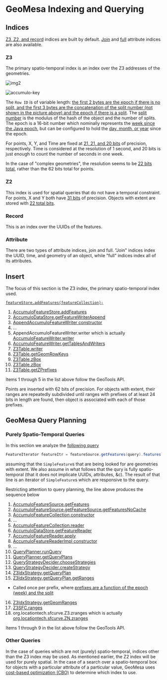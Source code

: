 # GeoMesa Indexing and Querying #

## Indices ##

[Z3, Z2, and record](http://www.geomesa.org/documentation/1.2.3/user/data_management.html#index-structure) indices are built by default.
[Join](http://www.geomesa.org/documentation/1.2.3/user/data_management.html#join-indices) and
[full](http://www.geomesa.org/documentation/1.2.3/user/data_management.html#full-indices) attribute indices are also available.

### Z3 ###

The primary spatio-temporal index is an index over the Z3 addresses of the geometries.

![img2](https://cloud.githubusercontent.com/assets/11281373/17036137/f76a4028-4f58-11e6-98f1-45e995c1ca15.png)

![accumulo-key](https://cloud.githubusercontent.com/assets/11281373/17036145/fe4acd4a-4f58-11e6-9932-03aaa376410e.png)

The `Row ID` is of variable length: [the first 2 bytes are the epoch if there is no split, and the first 3 bytes are the concatenation of the split number (not shown in the picture above) and the epoch if there is a split](https://github.com/locationtech/geomesa/blob/bab330add6e21ed2c528101d38236a1ca4088c49/geomesa-accumulo/geomesa-accumulo-datastore/src/main/scala/org/locationtech/geomesa/accumulo/index/Z3IdxStrategy.scala#L142-L147).
The [split number](https://github.com/locationtech/geomesa/blob/bab330add6e21ed2c528101d38236a1ca4088c49/geomesa-accumulo/geomesa-accumulo-datastore/src/main/scala/org/locationtech/geomesa/accumulo/data/tables/Z3Table.scala#L193) is the modulus of the hash of the object and the number of splits.
The epoch is a 16-bit number which nominally represents the [week since the Java epoch](https://github.com/locationtech/geomesa/blob/bab330add6e21ed2c528101d38236a1ca4088c49/geomesa-accumulo/geomesa-accumulo-datastore/src/main/scala/org/locationtech/geomesa/accumulo/data/tables/Z3Table.scala#L36),
but can be configured to hold the [day, month, or year](https://github.com/locationtech/geomesa/blob/bab330add6e21ed2c528101d38236a1ca4088c49/geomesa-z3/src/main/scala/org/locationtech/geomesa/curve/BinnedTime.scala#L14-L39) since the epoch.

For points, X, Y, and Time are fixed at [21, 21, and 20 bits](https://github.com/locationtech/geomesa/blob/bab330add6e21ed2c528101d38236a1ca4088c49/geomesa-z3/src/main/scala/org/locationtech/geomesa/curve/Z3SFC.scala#L17-L19) of precision, respectively.
Time is considered at the resolution of 1 second, and 20 bits is just enough to count the number of seconds in one week.

In the case of "complex geometries", the resolution seems to be [22 bits total](https://github.com/locationtech/geomesa/blob/bab330add6e21ed2c528101d38236a1ca4088c49/geomesa-accumulo/geomesa-accumulo-datastore/src/main/scala/org/locationtech/geomesa/accumulo/data/tables/Z3Table.scala#L45-L52), rather than the 62 bits total for points.

### Z2 ###

This index is used for spatial queries that do not have a temporal constraint.
For points, X and Y both have [31 bits](https://github.com/locationtech/geomesa/blob/bab330add6e21ed2c528101d38236a1ca4088c49/geomesa-z3/src/main/scala/org/locationtech/geomesa/curve/Z2SFC.scala#L16-L17) of precision.
Objects with extent are stored with [22 total bits](https://github.com/locationtech/geomesa/blob/bab330add6e21ed2c528101d38236a1ca4088c49/geomesa-accumulo/geomesa-accumulo-datastore/src/main/scala/org/locationtech/geomesa/accumulo/data/tables/Z2Table.scala#L38-L43).

### Record ###

This is an index over the UUIDs of the features.

### Attribute ###

There are two types of attribute indices, join and full.
"Join" indices index the UUID, time, and geometry of an object, while "full" indices index all of its attributes.


## Insert ##

The focus of this section is the Z3 index, the primary spatio-temporal index used.

[`featureStore.addFeatures(featureCollection);`](https://github.com/geomesa/geomesa-tutorials/blob/293cd73c64b55a23f301065e2e50f696ae6a80bc/geomesa-quickstart-accumulo/src/main/java/com/example/geomesa/accumulo/AccumuloQuickStart.java#L212)

1. [AccumuloFeatureStore.addFeatures](https://github.com/locationtech/geomesa/blob/bab330add6e21ed2c528101d38236a1ca4088c49/geomesa-accumulo/geomesa-accumulo-datastore/src/main/scala/org/locationtech/geomesa/accumulo/data/AccumuloFeatureStore.scala#L30-L52)
2. [AccumuloDataStore.getFeatureWriterAppend](https://github.com/locationtech/geomesa/blob/bab330add6e21ed2c528101d38236a1ca4088c49/geomesa-accumulo/geomesa-accumulo-datastore/src/main/scala/org/locationtech/geomesa/accumulo/data/AccumuloDataStore.scala#L398-L417)
3. [AppendAccumuloFeatureWriter constructor](https://github.com/locationtech/geomesa/blob/bab330add6e21ed2c528101d38236a1ca4088c49/geomesa-accumulo/geomesa-accumulo-datastore/src/main/scala/org/locationtech/geomesa/accumulo/data/AccumuloFeatureWriter.scala#L143-L167)
4. ...
5. AppendAccumuloFeatureWriter.writer which is actually [AccumuloFeatureWriter.writer](https://github.com/locationtech/geomesa/blob/bab330add6e21ed2c528101d38236a1ca4088c49/geomesa-accumulo/geomesa-accumulo-datastore/src/main/scala/org/locationtech/geomesa/accumulo/data/AccumuloFeatureWriter.scala#L108-L114)
6. [AccumuloFeatureWriter.getTablesAndWriters](https://github.com/locationtech/geomesa/blob/bab330add6e21ed2c528101d38236a1ca4088c49/geomesa-accumulo/geomesa-accumulo-datastore/src/main/scala/org/locationtech/geomesa/accumulo/data/AccumuloFeatureWriter.scala#L50-L54)
7. [Z3Table.writer](https://github.com/locationtech/geomesa/blob/bab330add6e21ed2c528101d38236a1ca4088c49/geomesa-accumulo/geomesa-accumulo-datastore/src/main/scala/org/locationtech/geomesa/accumulo/data/tables/Z3Table.scala#L64-L108)
8. [Z3Table.getGeomRowKeys](https://github.com/locationtech/geomesa/blob/bab330add6e21ed2c528101d38236a1ca4088c49/geomesa-accumulo/geomesa-accumulo-datastore/src/main/scala/org/locationtech/geomesa/accumulo/data/tables/Z3Table.scala#L191-L203)
9. [Z3Table.zBox](https://github.com/locationtech/geomesa/blob/bab330add6e21ed2c528101d38236a1ca4088c49/geomesa-accumulo/geomesa-accumulo-datastore/src/main/scala/org/locationtech/geomesa/accumulo/data/tables/Z3Table.scala#L205-L219)
10. [Z3Table.zBox](https://github.com/locationtech/geomesa/blob/bab330add6e21ed2c528101d38236a1ca4088c49/geomesa-accumulo/geomesa-accumulo-datastore/src/main/scala/org/locationtech/geomesa/accumulo/data/tables/Z3Table.scala#L221-L226)
11. [Z3Table.getZPrefixes](https://github.com/locationtech/geomesa/blob/bab330add6e21ed2c528101d38236a1ca4088c49/geomesa-accumulo/geomesa-accumulo-datastore/src/main/scala/org/locationtech/geomesa/accumulo/data/tables/Z3Table.scala#L230-L250)

Items 1 through 5 in the list above follow the GeoTools API.

Points are inserted with 62 bits of precision.
For objects with extent, their ranges are repeatedly subdivided until ranges with prefixes of at least 24 bits in length are found, then object is associated with each of those prefixes.

## GeoMesa Query Planning ##

### Purely Spatio-Temporal Queries ###

In this section we analyze the [following query](https://github.com/geomesa/geomesa-tutorials/blob/293cd73c64b55a23f301065e2e50f696ae6a80bc/geomesa-quickstart-accumulo/src/main/java/com/example/geomesa/accumulo/AccumuloQuickStart.java#L254)

```java
FeatureIterator featureItr = featureSource.getFeatures(query).features();
```

assuming that the `SimpleFeature`s that are being looked for are geometries with extent.
We also assume in what follows that the qury is fully spatio-temporal (that it does not implicate UUIDs, attributes, &c).
The result of that line is an iterator of `SimpleFeature`s which are responsive to the query.

Restricting attention to query planning, the line above produces the sequence below

1. [AccumuloFeatureSource.getFeatures](https://github.com/locationtech/geomesa/blob/bab330add6e21ed2c528101d38236a1ca4088c49/geomesa-accumulo/geomesa-accumulo-datastore/src/main/scala/org/locationtech/geomesa/accumulo/data/AccumuloFeatureSource.scala#L87)
2. [AccumuloFeatureSource.getFeatureSource.getFeaturesNoCache](https://github.com/locationtech/geomesa/blob/bab330add6e21ed2c528101d38236a1ca4088c49/geomesa-accumulo/geomesa-accumulo-datastore/src/main/scala/org/locationtech/geomesa/accumulo/data/AccumuloFeatureSource.scala#L106-L107)
3. [AccumuloFeatureCollection constructor](https://github.com/locationtech/geomesa/blob/bab330add6e21ed2c528101d38236a1ca4088c49/geomesa-accumulo/geomesa-accumulo-datastore/src/main/scala/org/locationtech/geomesa/accumulo/data/AccumuloFeatureSource.scala#L117-L139)
4. ...
5. [AccumuloFeatureCollection.reader](https://github.com/locationtech/geomesa/blob/bab330add6e21ed2c528101d38236a1ca4088c49/geomesa-accumulo/geomesa-accumulo-datastore/src/main/scala/org/locationtech/geomesa/accumulo/data/AccumuloFeatureSource.scala#L172-L173)
6. [AccumuloDataStore.getFeatureReader](https://github.com/locationtech/geomesa/blob/bab330add6e21ed2c528101d38236a1ca4088c49/geomesa-accumulo/geomesa-accumulo-datastore/src/main/scala/org/locationtech/geomesa/accumulo/data/AccumuloDataStore.scala#L350-L360)
7. [AccumuloFeatureReader.apply](https://github.com/locationtech/geomesa/blob/bab330add6e21ed2c528101d38236a1ca4088c49/geomesa-accumulo/geomesa-accumulo-datastore/src/main/scala/org/locationtech/geomesa/accumulo/data/AccumuloFeatureReader.scala#L47-L58)
8. [AccumuloFeatureReaderImpl constructor](https://github.com/locationtech/geomesa/blob/bab330add6e21ed2c528101d38236a1ca4088c49/geomesa-accumulo/geomesa-accumulo-datastore/src/main/scala/org/locationtech/geomesa/accumulo/data/AccumuloFeatureReader.scala#L47-L58)
9. ...
10. [QueryPlanner.runQuery](https://github.com/locationtech/geomesa/blob/bab330add6e21ed2c528101d38236a1ca4088c49/geomesa-accumulo/geomesa-accumulo-datastore/src/main/scala/org/locationtech/geomesa/accumulo/index/QueryPlanner.scala#L74-L82) 
11. [QueryPlanner.getQueryPlans](https://github.com/locationtech/geomesa/blob/bab330add6e21ed2c528101d38236a1ca4088c49/geomesa-accumulo/geomesa-accumulo-datastore/src/main/scala/org/locationtech/geomesa/accumulo/index/QueryPlanner.scala#L114-L165)
12. [QueryStrategyDecider.chooseStrategies](https://github.com/locationtech/geomesa/blob/bab330add6e21ed2c528101d38236a1ca4088c49/geomesa-accumulo/geomesa-accumulo-datastore/src/main/scala/org/locationtech/geomesa/accumulo/index/QueryStrategyDecider.scala#L34-L107)
13. [QueryStrategyDecider.createStrategy](https://github.com/locationtech/geomesa/blob/bab330add6e21ed2c528101d38236a1ca4088c49/geomesa-accumulo/geomesa-accumulo-datastore/src/main/scala/org/locationtech/geomesa/accumulo/index/QueryStrategyDecider.scala#L141-L155)
14. [Z3IdxStrategy.getQueryPlan](https://github.com/locationtech/geomesa/blob/bab330add6e21ed2c528101d38236a1ca4088c49/geomesa-accumulo/geomesa-accumulo-datastore/src/main/scala/org/locationtech/geomesa/accumulo/index/Z3IdxStrategy.scala#L31-L184)
15. [Z3IdxStrategy.getQueryPlan.getRanges](https://github.com/locationtech/geomesa/blob/bab330add6e21ed2c528101d38236a1ca4088c49/geomesa-accumulo/geomesa-accumulo-datastore/src/main/scala/org/locationtech/geomesa/accumulo/index/Z3IdxStrategy.scala#L137-L138)
   - Called once per prefix, where [prefixes are a function of the epoch (week) and the split](https://github.com/locationtech/geomesa/blob/bab330add6e21ed2c528101d38236a1ca4088c49/geomesa-accumulo/geomesa-accumulo-datastore/src/main/scala/org/locationtech/geomesa/accumulo/index/Z3IdxStrategy.scala#L142-L147)
16. [Z3IdxStrategy.getGeomRanges](https://github.com/locationtech/geomesa/blob/bab330add6e21ed2c528101d38236a1ca4088c49/geomesa-accumulo/geomesa-accumulo-datastore/src/main/scala/org/locationtech/geomesa/accumulo/index/Z3IdxStrategy.scala#L198-L209)
17. [Z3SFC.ranges](https://github.com/locationtech/geomesa/blob/bab330add6e21ed2c528101d38236a1ca4088c49/geomesa-z3/src/main/scala/org/locationtech/geomesa/curve/Z3SFC.scala#L29-L38)
18. org.locationtech.sfcurve.Z3.zranges which is actually [org.locationtech.sfcurve.ZN.zranges](https://github.com/locationtech/sfcurve/blob/46c668ec9c037a017f5f487d8c00064fc60ee52d/zorder/src/main/scala/org/locationtech/sfcurve/zorder/ZN.scala#L112-L140)

Items 1 through 9 in the list above follow the GeoTools API.

### Other Queries ###

In the case of queries which are not (purely) spatio-temporal, indices other than the Z3 index may be used.
As mentioned earlier, the Z2 index will be used for purely spatial.
In the case of a search over a spatio-temporal box for objects with a particular attribute of a particular value,
GeoMesa uses [cost-based optimization (CBO)](https://github.com/locationtech/geomesa/blob/bab330add6e21ed2c528101d38236a1ca4088c49/geomesa-accumulo/geomesa-accumulo-datastore/src/main/scala/org/locationtech/geomesa/accumulo/index/QueryStrategyDecider.scala#L34-L52) to determine which index to use.
